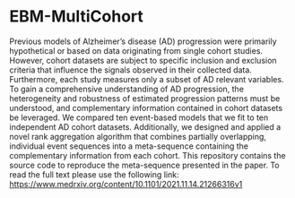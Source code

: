 # EBM-MultiCohort
Previous models of Alzheimer’s disease (AD) progression were primarily hypothetical or based on data originating from single cohort studies. However, cohort datasets are subject to specific inclusion and exclusion criteria that influence the signals observed in their collected data. Furthermore, each study measures only a subset of AD relevant variables. To gain a comprehensive understanding of AD progression, the heterogeneity and robustness of estimated progression patterns must be understood, and complementary information contained in cohort datasets be leveraged. We compared ten event-based models that we fit to ten independent AD cohort datasets. Additionally, we designed and applied a novel rank aggregation algorithm that combines partially overlapping, individual event sequences into a meta-sequence containing the complementary information from each cohort. This repository contains the source code to reproduce the meta-sequence presented in the paper. To read the full text please use the following link: https://www.medrxiv.org/content/10.1101/2021.11.14.21266316v1
